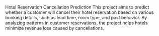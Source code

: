 Hotel Reservation Cancellation Prediction
This project aims to predict whether a customer will cancel their hotel reservation based on various booking details, such as lead time, room type, and past behavior. By analyzing patterns in customer reservations, the project helps hotels minimize revenue loss caused by cancellations.
